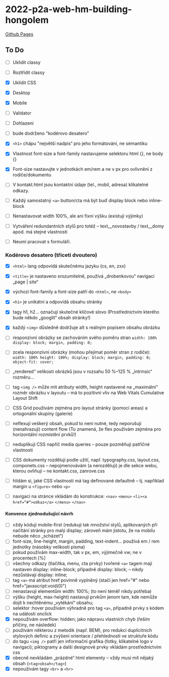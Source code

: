 # 2022-p2a-web-hm-building-hongolem
 [Github Pages](https://pslib-cz.github.io/2022-p2a-web-hm-building-hongolem/)

## To Do

* [ ] Uklidit classy
* [ ] Roztřídit classy
* [x] Uklidit CSS
* [x] Desktop
* [x] Mobile
* [ ] Validator
* [ ] Dohlazení

* [ ] bude dodrženo "kodérovo desatero"
* [x] ``<h1>`` chápu "největší nadpis“ pro jeho formátování, ne sémantiku
* [x] Vlastnost font-size a font-family nastavujeme selektoru html {}, ne body {}
* [x] Font-size nastavujte v jednotkách em/rem a ne v px pro ovlivnění z rodiče/dokumentu
* [ ] V kontakt.html jsou kontaktní údaje (tel., mobil, adresa) klikatelné odkazy.
* [ ] Každý samostatný ``<a>`` button/cta má být buď display block nebo inline-block
* [ ] Nenastavovat width 100%, ale ani fixní výšku (existují výjimky)
* [ ] Vytváření redundantních stylů pro totéž – text__novostavby / text__domy apod. má stejné vlastnosti
* [ ] Neumí pracovat s formuláři.

### Kodérovo desatero (třiceti dvoutero)
* [x] ``<html>`` lang odpovídá skutečnému jazyku (cs, en, zxx)
* [x] ``<title>`` je nastaveno srozumitelně, používá „drobenkovou“ navigaci „page | site“
* [x] výchozí font-family a font-size patří do ``<html>``, ne ``<body>``
* [x] ``<h1>`` je unikátní a odpovídá obsahu stránky
* [x] tagy h1, h2… označují skutečné klíčové slovo (Prostřednictvím kterého bude někdo „googlit“ obsah stránky!)
* [x] každý ``<img>`` důsledně dodržuje alt s reálným popisem obsahu obrázku

* [ ] responzivní obrázky se zachováním svého poměru stran
``width: 100%
display: block;
margin, padding: 0;``

* [ ] zcela responzivní obrázky (mohou přejímat poměr stran z rodiče):
``width: 100%
height: 100%;
display: block;
margin, padding: 0;
object-fit: cover;``

* [ ] „rendered“ velikosti obrázků jsou v rozsahu 50 %–125 % „intrinsic“ rozměru…
* [ ] tag ``<img />`` může mít atributy width, height nastavené na „maximální“ rozměr obrázku v layoutu – má to pozitivní vliv na Web Vitals Cumulative Layout Shift
* [ ] CSS Grid používám zejména pro layout stránky (pomocí areas) a ortogonální skupiny (galerie)
* [ ] neflexuji veškerý obsah, pokud to není nutné, tedy neporušuji (nenahrazuji) content flow (To znamená, že flex používám zejména pro horizontální rozmístění prvků!)
* [ ] neduplikuji CSS napříč media queries – pouze pozměňuji patřičné vlastnosti
* [ ] CSS dokumenty rozděluji podle užití, např. typography.css, layout.css, componets.css – nepojmenovávám (a nerozděluji) je dle sekce webu, kterou ovliňují – ne kontakt.css, zanrove.css
* [ ] hlídám si, jaké CSS vlastnosti má tag definované defaultně – tj. například margin u ``<figure>`` nebo ``<p>``
* [ ] navigaci na stránce vkládám do konstrukce: ``<nav>`` ``<menu>`` ``<li><a href=“#“>odkaz</a>`` ``</menu>`` ``</nav>``

#### Konvence zjednodušující návrh
* [ ] vždy kóduji mobile-first (redukuji tak množství stylů, aplikovaných při načítání stránky pro malý display; zároveň mám jistotu, že na mobilu nebude něco „scházet“)
* [ ] font-size, line-height, margin, padding, text-indent… používá em / rem jednotky (násobky velikosti písma)
* [ ] pokud používám max-width, tak v px, em, výjimečně vw; ne v procentech [%]
* [ ] všechny odkazy (tlačítka, menu, cta prvky) tvořené ``<a>`` tagem mají nastaven display: inline-block; případně display: block; – nikdy nezůstávají display: inline;
* [ ] tag ``<a>`` má atribut href povinně vyplněný (stačí jen href="#" nebo href="javascript:void(0)")
* [ ] nenastavuji elementům width: 100%; (to není téměř nikdy potřeba)
* [ ] výšku (height, max-height) nastavuji prvkům jenom tam, kde nemůže dojít k nechtěnému „vytékání“ obsahu;
* [ ] selektor :hover používám výhradně pro tag ``<a>``, případně prvky s kódem na události onclick
* [x] nepoužívám overflow: hidden; jako nápravu vlastních chyb (řeším příčiny, ne následek)
* [ ] používám některou z metodik (např. BEM), pro redukci duplicitních stylových definic a zvýšení orientace / přehlednosti ve struktuře kódu
* [ ] do tagu ``<img />`` patří jen informační grafika (fotky, klikatelné logo v navigaci); piktogramy a další designové prvky vkládám prostřednictvím css
* [x] obecně nevkládám „prázdné“ html elementy – vždy musí mít nějaký obsah (``<tag>obsah</tag>``)
* [x] nepoužívám tagy ``<br>`` a ``<hr>``
